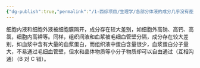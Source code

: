 ```yaml
---
{"dg-publish":true,"permalink":"/1-西综项目/生理学/各部分体液的成分几乎没有差别/","dgPassFrontmatter":true,"noteIcon":"","created":"2024-07-10T19:39:56.003+08:00","updated":"2024-07-18T19:23:06.749+08:00"}
---
```


细胞内液和细胞外液被细胞膜隔开，成分存在较大差别，如细胞外高钠、高钙、高氯，细胞内高钾等。同样，组织间液和血浆被毛细血管壁分隔，成分存在较大差别，如血浆中含有大量的血浆蛋白，而组织液中蛋白含量很少，血浆蛋白分子量大，不易通过毛细血管壁，但水和晶体物质等小分子物质却可以自由通过（互相沟通）（B 对 C 错）。